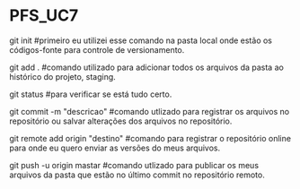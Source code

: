 # PFS_UC7

git init                          #primeiro eu utilizei esse comando na pasta local onde estão os códigos-fonte para controle de versionamento.

git add .                         #comando utilizado para adicionar todos os arquivos da pasta ao histórico do projeto, staging.

git status                        #para verificar se está tudo certo.

git commit -m "descricao"         #comando utlizado para registrar os arquivos no repositório ou salvar alterações dos arquivos no repositório.

git remote add origin "destino"   #comando para registrar o repositório online para onde eu quero enviar as versões do meus arquivos.

git push -u origin mastar         #comando utlizado para publicar os meus arquivos da pasta que estão no último commit no repositório remoto.
